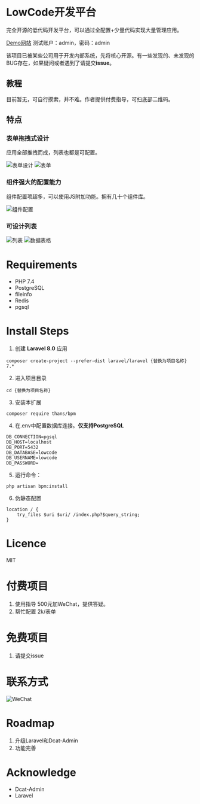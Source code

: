 # LowCode开发平台

完全开源的低代码开发平台，可以通过全配置+少量代码实现大量管理应用。

[Demo网站](http://81.68.176.146/admin) 测试账户：admin，密码：admin

该项目已被某些公司用于开发内部系统，先将核心开源。有一些发现的、未发现的BUG存在，如果疑问或者遇到了请提交**issue**。

## 教程

目前暂无，可自行摸索，并不难。作者提供付费指导，可扫底部二维码。

## 特点

### 表单拖拽式设计

应用全部推拽而成，列表也都是可配置。

![表单设计](https://img.thans.cn/bpm/image.png)
![表单](https://img.thans.cn/bpm/image-1.png)

### 组件强大的配置能力

组件配置项超多，可以使用JS附加功能。拥有几十个组件库。

![组件配置](https://img.thans.cn/bpm/image5.png)

### 可设计列表

![列表](https://img.thans.cn/bpm/image-2.png)
![数据表格](https://img.thans.cn/bpm/image-3.png)

# Requirements
- PHP 7.4
- PostgreSQL
- fileinfo
- Redis
- pgsql

# Install Steps

1. 创建 **Laravel 8.0** 应用

```
composer create-project --prefer-dist laravel/laravel {替换为项目名称} 7.*
```

2. 进入项目目录

 ```
 cd {替换为项目名称}
 ```

3. 安装本扩展

```
composer require thans/bpm
```


4. 在.env中配置数据库连接。**仅支持PostgreSQL**

```
DB_CONNECTION=pgsql
DB_HOST=localhost
DB_PORT=5432
DB_DATABASE=lowcode
DB_USERNAME=lowcode
DB_PASSWORD=
```

5. 运行命令：

```php artisan bpm:install```

6. 伪静态配置

```
location / {
    try_files $uri $uri/ /index.php?$query_string;
}
```

# Licence

MIT

# 付费项目

1. 使用指导 500元加WeChat，提供答疑。
2. 帮忙配置 2k/表单

# 免费项目

1. 请提交issue

# 联系方式

![WeChat](https://img.thans.cn/wechat.jpg)

# Roadmap

1. 升级Laravel和Dcat-Admin
2. 功能完善

# Acknowledge

- Dcat-Admin
- Laravel

